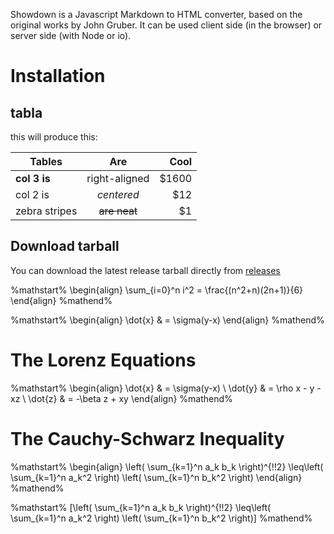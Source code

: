 Showdown is a Javascript Markdown to HTML converter, based on the original works by John Gruber. It can be used client side (in the browser) or server side (with Node or io). 

# Installation

## tabla

this will produce this:

| Tables        | Are           | Cool  |
| ------------- |:-------------:| -----:|
| **col 3 is**  | right-aligned | $1600 |
| col 2 is      | *centered*    |   $12 |
| zebra stripes | ~~are neat~~  |    $1 |

## Download tarball

You can download the latest release tarball directly from [releases]

%mathstart%
\begin{align}
\sum_{i=0}^n i^2 = \frac{(n^2+n)(2n+1)}{6}
\end{align}
%mathend%

%mathstart%
\begin{align}
\dot{x} & = \sigma(y-x)
\end{align}
%mathend%

# The Lorenz Equations

%mathstart%
\begin{align}
\dot{x} & = \sigma(y-x) \\ 
\dot{y} & = \rho x - y - xz \\
\dot{z} & = -\beta z + xy
\end{align}
%mathend%

# The Cauchy-Schwarz Inequality

%mathstart%
\begin{align}
\left( \sum_{k=1}^n a_k b_k \right)^{\!\!2} \leq\left( \sum_{k=1}^n a_k^2 \right) \left( \sum_{k=1}^n b_k^2 \right)
\end{align}
%mathend%

%mathstart%
\[\left( \sum_{k=1}^n a_k b_k \right)^{\!\!2} \leq\left( \sum_{k=1}^n a_k^2 \right) \left( \sum_{k=1}^n b_k^2 \right)\]
%mathend%

[releases]: http://www.wikipedia.org
